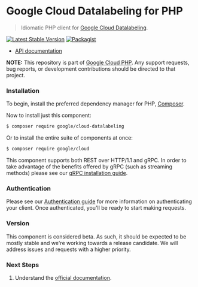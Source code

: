 # Google Cloud Datalabeling for PHP

> Idiomatic PHP client for [Google Cloud Datalabeling](https://cloud.google.com/vertex-ai).

[![Latest Stable Version](https://poser.pugx.org/google/cloud-datalabeling/v/stable)](https://packagist.org/packages/google/cloud-datalabeling) [![Packagist](https://img.shields.io/packagist/dm/google/cloud-datalabeling.svg)](https://packagist.org/packages/google/cloud-datalabeling)

* [API documentation](http://googleapis.github.io/google-cloud-php/#/docs/cloud-datalabeling/latest/datalabeling/readme)

**NOTE:** This repository is part of [Google Cloud PHP](https://github.com/googleapis/google-cloud-php). Any
support requests, bug reports, or development contributions should be directed to
that project.

### Installation

To begin, install the preferred dependency manager for PHP, [Composer](https://getcomposer.org/).

Now to install just this component:

```sh
$ composer require google/cloud-datalabeling
```

Or to install the entire suite of components at once:

```sh
$ composer require google/cloud
```

This component supports both REST over HTTP/1.1 and gRPC. In order to take advantage of the benefits offered by gRPC (such as streaming methods)
please see our [gRPC installation guide](https://cloud.google.com/php/grpc).

### Authentication

Please see our [Authentication guide](https://github.com/googleapis/google-cloud-php/blob/master/AUTHENTICATION.md) for more information
on authenticating your client. Once authenticated, you'll be ready to start making requests.


### Version

This component is considered beta. As such, it should be expected to be mostly
stable and we're working towards a release candidate. We will address issues
and requests with a higher priority.

### Next Steps

1. Understand the [official documentation](https://cloud.google.com/vertex-ai/docs).
